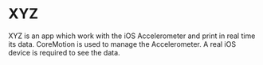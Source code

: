 # XYZ

XYZ is an app which work with the iOS Accelerometer and print in real time its data.
CoreMotion is used to manage the Accelerometer.
A real iOS device is required to see the data.
